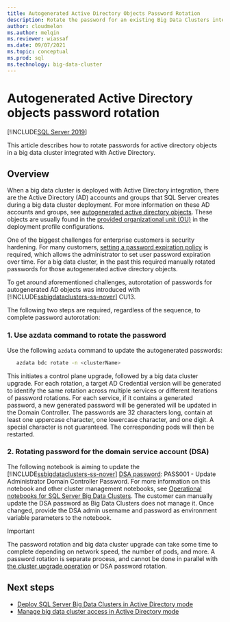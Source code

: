 ```yaml
---
title: Autogenerated Active Directory Objects Password Rotation
description: Rotate the password for an existing Big Data Clusters integrated with Active Directory
author: cloudmelon
ms.author: melqin
ms.reviewer: wiassaf
ms.date: 09/07/2021
ms.topic: conceptual
ms.prod: sql
ms.technology: big-data-cluster
---
```


# Autogenerated Active Directory objects password rotation
[!INCLUDE[SQL Server 2019](../includes/applies-to-version/sqlserver2019.md)]

This article describes how to rotate passwords for active directory objects in a big data cluster integrated with Active Directory. 

## Overview

When a big data cluster is deployed with Active Directory integration, there are the Active Directory (AD) accounts and groups that SQL Server creates during a big data cluster deployment. For more information on these AD accounts and groups, see [autogenerated active directory objects](active-directory-objects.md). These objects are usually found in the [provided organizational unit (OU)](active-directory-prerequisites.md#create-an-ou) in the deployment profile configurations.  

One of the biggest challenges for enterprise customers is security hardening. For many customers, [setting a password expiration policy](/microsoft-365/admin/manage/set-password-expiration-policy) is required, which allows the administrator to set user password expiration over time. For a big data cluster, in the past this required manually rotated passwords for those autogenerated active directory objects. 

To get around aforementioned challenges, autorotation of passwords for autogenerated AD objects was introduced with [!INCLUDE[ssbigdataclusters-ss-nover](../includes/ssbigdataclusters-ss-nover.md)] CU13. 

The following two steps are required, regardless of the sequence, to complete password autorotation:  

### 1. Use azdata command to rotate the password 

Use the following `azdata` command to update the autogenerated passwords:  

```bash
   azdata bdc rotate -n <clusterName> 
```

This initiates a control plane upgrade, followed by a big data cluster upgrade. For each rotation, a target AD Credential version will be generated to identify the same rotation across multiple services or different iterations of password rotations. For each service, if it contains a generated password, a new generated password will be generated will be updated in the Domain Controller. The passwords are 32 characters long, contain at least one uppercase character, one lowercase character, and one digit. A special character is not guaranteed. The corresponding pods will then be restarted. 


### 2. Rotating password for the domain service account (DSA) 

The following notebook is aiming to update the [!INCLUDE[ssbigdataclusters-ss-nover](../includes/ssbigdataclusters-ss-nover.md)] [DSA password](active-directory-prerequisites.md#ad-account-for-bdc-domain-service-account): PASS001 - Update Administrator Domain Controller Password. For more information on this notebook and other cluster management notebooks, see [Operational notebooks for SQL Server Big Data Clusters](cluster-manage-notebooks.md). The customer can manually update the DSA password as Big Data Clusters does not manage it. Once changed, provide the DSA admin username and password as environment variable parameters to the notebook. 

>[!IMPORTANT]
> The password rotation and big data cluster upgrade can take some time to complete depending on network speed, the number of pods, and more. A password rotation is separate process, and cannot be done in parallel with [the cluster upgrade operation](deployment-upgrade.md) or DSA password rotation.

## Next steps

- [Deploy SQL Server Big Data Clusters in Active Directory mode](active-directory-deploy.md)
- [Manage big data cluster access in Active Directory mode](active-directory-objects.md)
